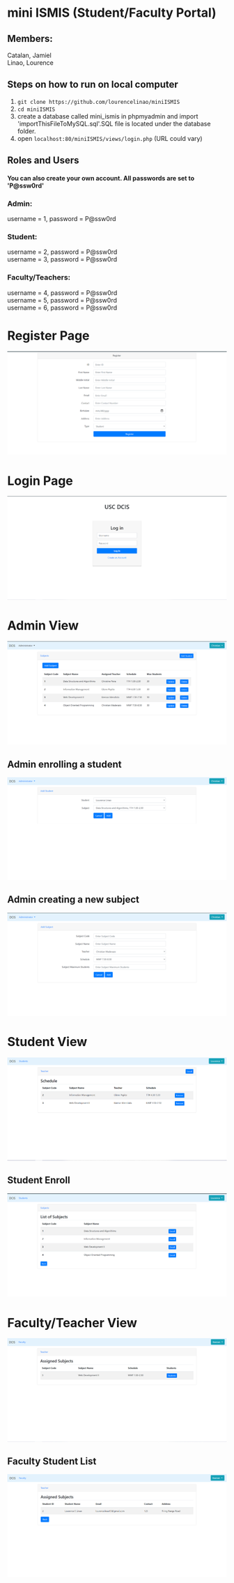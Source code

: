 # mini ISMIS (Student/Faculty Portal)

## Members: 
Catalan, Jamiel <br>
Linao, Lourence <br>

## Steps on how to run on local computer
1. `git clone https://github.com/lourencelinao/miniISMIS`
2. `cd miniISMIS`
3. create a database called mini_ismis in phpmyadmin and import 'importThisFileToMySQL.sql'.SQL file is located under the database folder.
4. open `localhost:80/miniISMIS/views/login.php` (URL could vary)

## Roles and Users
#### You can also create your own account. All passwords are set to 'P@ssw0rd'

### Admin:
username = 1, password = P@ssw0rd

### Student: 
username = 2, password = P@ssw0rd <br>
username = 3, password = P@ssw0rd <br>

### Faculty/Teachers: 
username = 4, password = P@ssw0rd <br>
username = 5, password = P@ssw0rd <br>
username = 6, password = P@ssw0rd <br>


# Register Page
![Alt text](/img/register.png?raw=true "Optional Title")
# Login Page
![Alt text](/img/login.png?raw=true "Optional Title")

# Admin View
![Alt text](/img/admin_lp.png?raw=true "Optional Title")
## Admin enrolling a student
![Alt text](/img/admin_enroll.png?raw=true "Optional Title")
## Admin creating a new subject
![Alt text](/img/admin_createsub.png?raw=true "Optional Title")

# Student View
![Alt text](/img/stud_lp.png?raw=true "Optional Title")
## Student Enroll
![Alt text](/img/stud_enroll.png?raw=true "Optional Title")

# Faculty/Teacher View
![Alt text](/img/faculty_lp.png?raw=true "Optional Title")
## Faculty Student List
![Alt text](/img/faculty_studlist.png?raw=true "Optional Title")
